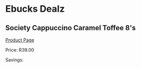 
# Ebucks Dealz
## Society Cappuccino Caramel Toffee 8's
[Product Page](https://www.ebucks.com/web/shop/productSelected.do?prodId=1201735761&catId=908607666)

Price: R39.00

Savings: 


	
